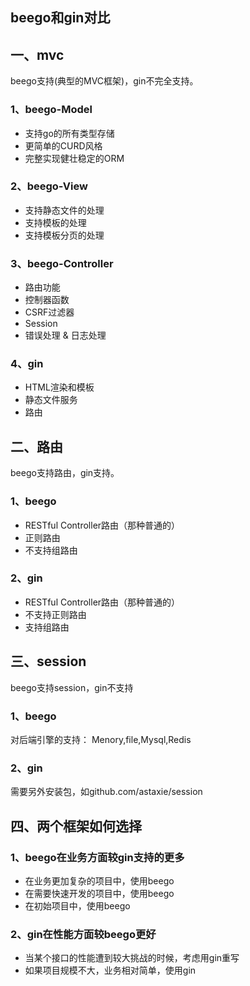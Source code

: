 ## beego和gin对比

## 一、mvc

beego支持(典型的MVC框架)，gin不完全支持。

### 1、beego-Model

- 支持go的所有类型存储
- 更简单的CURD风格
- 完整实现健壮稳定的ORM

### 2、beego-View

- 支持静态文件的处理
- 支持模板的处理
- 支持模板分页的处理

### 3、beego-Controller

- 路由功能
- 控制器函数
- CSRF过滤器
- Session
- 错误处理 & 日志处理

### 4、gin

- HTML渲染和模板
- 静态文件服务
- 路由

## 二、路由

beego支持路由，gin支持。

### 1、beego

- RESTful Controller路由（那种普通的）
- 正则路由
- 不支持组路由

### 2、gin

- RESTful Controller路由（那种普通的）
- 不支持正则路由  
- 支持组路由

## 三、session

beego支持session，gin不支持

### 1、beego

对后端引擎的支持： Menory,file,Mysql,Redis

### 2、gin

需要另外安装包，如github.com/astaxie/session



## 四、两个框架如何选择

### 1、beego在业务方面较gin支持的更多

- 在业务更加复杂的项目中，使用beego
- 在需要快速开发的项目中，使用beego
- 在初始项目中，使用beego

### 2、gin在性能方面较beego更好

- 当某个接口的性能遭到较大挑战的时候，考虑用gin重写
- 如果项目规模不大，业务相对简单，使用gin







